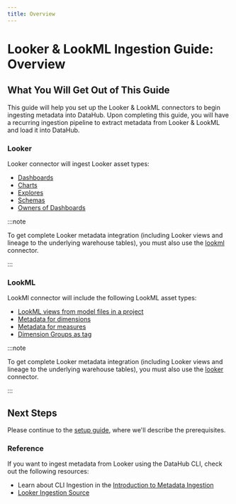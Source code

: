 ```yaml
---
title: Overview
---
```

# Looker & LookML Ingestion Guide: Overview

## What You Will Get Out of This Guide

This guide will help you set up the Looker & LookML connectors to begin ingesting metadata into DataHub.
Upon completing this guide, you will have a recurring ingestion pipeline to extract metadata from Looker & LookML and load it into DataHub. 

### Looker

Looker connector will ingest Looker asset types:

* [Dashboards](https://cloud.google.com/looker/docs/dashboards)
* [Charts](https://cloud.google.com/looker/docs/creating-visualizations)
* [Explores](https://cloud.google.com/looker/docs/reference/param-explore-explore) 
* [Schemas](https://developers.looker.com/api/explorer/4.0/methods/Metadata/connection_schemas) 
* [Owners of Dashboards](https://cloud.google.com/looker/docs/creating-user-defined-dashboards)

:::note

To get complete Looker metadata integration (including Looker views and lineage to the underlying warehouse tables), you must also use the [lookml](/docs/generated/ingestion/sources/looker.md#module-lookml) connector.

:::


### LookML 

LookMl connector will include the following LookML asset types:

* [LookML views from model files in a project](https://cloud.google.com/looker/docs/reference/param-view-view)
* [Metadata for dimensions](https://cloud.google.com/looker/docs/reference/param-field-dimension)
* [Metadata for measures](https://cloud.google.com/looker/docs/reference/param-measure-types)
* [Dimension Groups as tag](https://cloud.google.com/looker/docs/reference/param-field-dimension-group)

:::note

To get complete Looker metadata integration (including Looker views and lineage to the underlying warehouse tables), you must also use the [looker](/docs/generated/ingestion/sources/looker.md#module-looker) connector.

:::

## Next Steps
Please continue to the [setup guide](setup.md), where we'll describe the prerequisites.


### Reference

If you want to ingest metadata from Looker using the DataHub CLI, check out the following resources:
* Learn about CLI Ingestion in the [Introduction to Metadata Ingestion](../../../metadata-ingestion/README.md)
* [Looker Ingestion Source](/docs/generated/ingestion/sources/looker.md)


